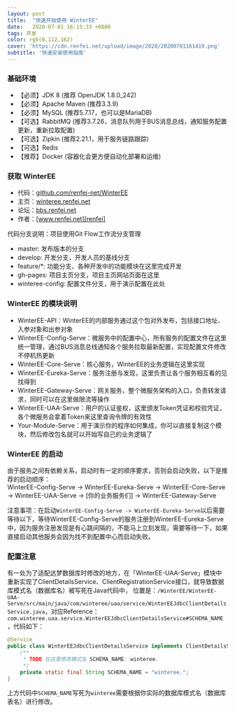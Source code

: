```yaml
---
layout: post
title:  "快速开始使用 WinterEE"
date:   2020-07-01 16:15:33 +0800
tags: 开发
color: rgb(0,112,162)
cover: 'https://cdn.renfei.net/upload/image/2020/20200701161419.png'
subtitle: '快速安装使用指南'
---
```

### 基础环境  
- 【必须】JDK 8 (推荐 OpenJDK 1.8.0_242)
- 【必须】Apache Maven (推荐3.3.9)
- 【必须】MySQL (推荐5.7.17，也可以是MariaDB)
- 【可选】RabbitMQ (推荐3.7.26，消息队列用于BUS消息总线，通知服务配置更新，重新拉取配置)
- 【可选】Zipkin (推荐2.21.1，用于服务链路跟踪)
- 【可选】Redis
- 【推荐】Docker (容器化会更方便自动化部署和运维)

### 获取 WinterEE   
- 代码：[github.com/renfei-net/WinterEE][github]
- 主页：[winteree.renfei.net][home]
- 论坛：[bbs.renfei.net][bbs]
- 作者：[www.renfei.net][renfei]

代码分支说明：项目使用Git Flow工作流分支管理

- master: 发布版本的分支
- develop: 开发分支，开发人员的基线分支
- feature/*: 功能分支，各种开发中的功能模块在这里完成开发
- gh-pages: 项目主页分支，项目主页网站页面在这里
- winteree-config: 配置文件分支，用于演示配置在此处

### WinterEE 的模块说明  
- WinterEE-API：WinterEE的内部服务通过这个包对外发布，包括接口地址、入参对象和出参对象
- WinterEE-Config-Serve：微服务中的配置中心，所有服务的配置文件在这里统一管理，通过BUS消息总线通知各个服务拉取最新配置，实现配置文件修改不停机热更新
- WinterEE-Core-Serve：核心服务，WinterEE的业务逻辑在这里实现
- WinterEE-Eureka-Serve：服务注册与发现，这里负责让各个服务相互看的见找得到
- WinterEE-Gateway-Serve：网关服务，整个微服务架构的入口，负责转发请求，同时可以在这里做限流等操作
- WinterEE-UAA-Serve：用户的认证鉴权，这里颁发Token凭证和校验凭证，各个微服务会拿着Token来这里查询令牌的有效性
- Your-Module-Serve：用于演示你的程序如何集成，你可以直接复制这个模块，然后修改包名就可以开始写自己的业务逻辑了

### WinterEE 的启动
由于服务之间有依赖关系，启动时有一定的顺序要求，否则会启动失败，以下是推荐的启动顺序：  
WinterEE-Config-Serve -> WinterEE-Eureka-Serve -> WinterEE-Core-Serve -> WinterEE-UAA-Serve -> [你的业务服务们] -> WinterEE-Gateway-Serve

注意事项：在启动`WinterEE-Config-Serve -> WinterEE-Eureka-Serve`以后需要等待以下，等待WinterEE-Config-Serve的服务注册到WinterEE-Eureka-Serve中，因为服务注册发现是有心跳间隔的，不能马上立刻发现，需要等待一下，如果直接启动其他服务会因为找不到配置中心而启动失败。

### 配置注意
有一处为了适配达梦数据库时修改的地方，在「WinterEE-UAA-Serve」模块中重新实现了ClientDetailsService、ClientRegistrationService接口，就导致数据库模式名（数据库名）被写死在Java代码中，
位置是：`/WinterEE/WinterEE-UAA-Serve/src/main/java/com/winteree/uaa/service/WinterEEJdbcClientDetailsService.java`，对应Reference：`com.winteree.uaa.service.WinterEEJdbcClientDetailsService#SCHEMA_NAME`，代码如下：
```java
@Service
public class WinterEEJdbcClientDetailsService implements ClientDetailsService, ClientRegistrationService {
    /**
     * TODO 在这里修改模式名 SCHEMA_NAME: winteree.
     */
    private static final String SCHEMA_NAME = "winteree.";
}
```
上方代码中`SCHEMA_NAME`写死为`winteree`需要根据你实际的数据库模式名（数据库表名）进行修改。

[github]: https://github.com/renfei-net/WinterEE
[home]:   https://winteree.renfei.net
[bbs]:    https://bbs.renfei.net
[renfei]: https://www.renfei.net